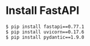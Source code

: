 # Install FastAPI
```
$ pip install fastapi==0.77.1
$ pip install uvicorn==0.17.6
$ pip install pydantic==1.9.0
```
